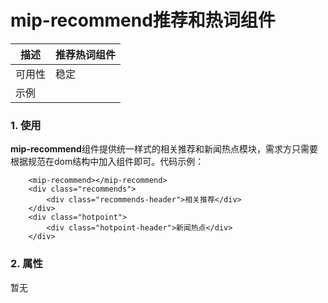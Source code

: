 # mip-recommend推荐和热词组件

描述|推荐热词组件
----|----
可用性|稳定
示例|

### 1. 使用

**mip-recommend**组件提供统一样式的相关推荐和新闻热点模块，需求方只需要根据规范在dom结构中加入组件即可。代码示例：

```
    <mip-recommend></mip-recommend>
    <div class="recommends">
        <div class="recommends-header">相关推荐</div>
    </div>
    <div class="hotpoint">
        <div class="hotpoint-header">新闻热点</div>
    </div>
```
### 2. 属性

暂无
